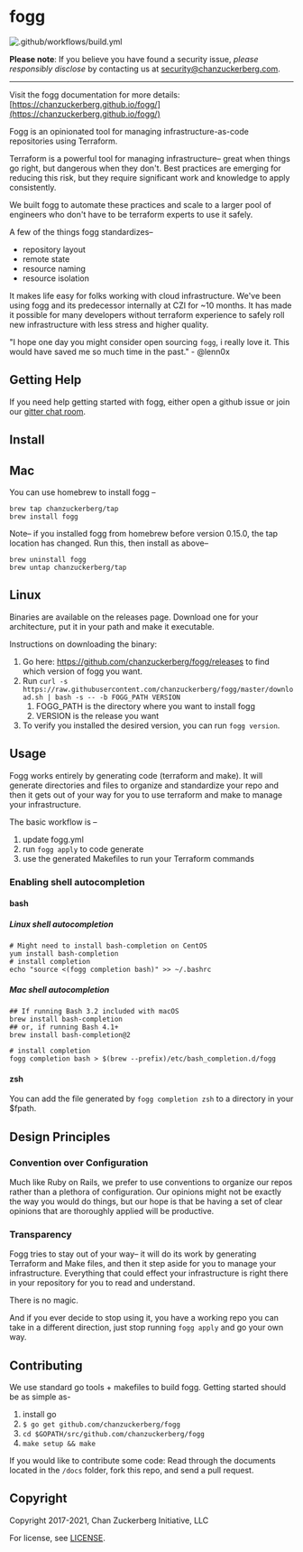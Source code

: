 # fogg
<!-- bump -->
![.github/workflows/build.yml](https://github.com/chanzuckerberg/fogg/workflows/.github/workflows/build.yml/badge.svg)

**Please note**: If you believe you have found a security issue, _please responsibly disclose_ by contacting us at [security@chanzuckerberg.com](mailto:security@chanzuckerberg.com).

----

Visit the fogg documentation for more details: [https://chanzuckerberg.github.io/fogg/](https://chanzuckerberg.github.io/fogg/)

Fogg is an opinionated tool for managing infrastructure-as-code repositories using Terraform.

Terraform is a powerful tool for managing infrastructure– great when things go right, but dangerous
when they don't. Best practices are emerging for reducing this risk, but they require significant
work and knowledge to apply consistently.

We built fogg to automate these practices and scale to a larger pool of engineers who don't have to
be terraform experts to use it safely.

A few of the things fogg standardizes–

* repository layout
* remote state
* resource naming
* resource isolation

It makes life easy for folks working with cloud infrastructure. We've been using fogg and its
predecessor internally at CZI for ~10 months. It has made it possible for many developers without
terraform experience to safely roll new infrastructure with less stress and higher quality.

"I hope one day you might consider open sourcing `fogg`, i really love it. This would have saved me
so much time in the past." - @lenn0x

## Getting Help

If you need help getting started with fogg, either open a github issue or join our [gitter chat room](https://gitter.im/chanzuckerberg/fogg).

## Install

## Mac

You can use homebrew to install fogg –

```shell
brew tap chanzuckerberg/tap
brew install fogg
```

Note– if you installed fogg from homebrew before version 0.15.0, the tap location has changed. Run
this, then install as above–

```shell
brew uninstall fogg
brew untap chanzuckerberg/tap
```

## Linux

Binaries are available on the releases page. Download one for your architecture, put it in your path and make it executable.

Instructions on downloading the binary:

1. Go here: <https://github.com/chanzuckerberg/fogg/releases> to find which version of fogg you want.
2. Run `curl -s https://raw.githubusercontent.com/chanzuckerberg/fogg/master/download.sh | bash -s -- -b FOGG_PATH VERSION`
   1. FOGG_PATH is the directory where you want to install fogg
   2. VERSION is the release you want
3. To verify you installed the desired version, you can run `fogg version`.

## Usage

Fogg works entirely by generating code (terraform and make). It will generate directories and files
to organize and standardize your repo and then it gets out of your way for you to use terraform and
make to manage your infrastructure.

The basic workflow is –

1. update fogg.yml
2. run `fogg apply` to code generate
3. use the generated Makefiles to run your Terraform commands

### Enabling shell autocompletion

#### bash

##### Linux shell autocompletion

```shell
# Might need to install bash-completion on CentOS
yum install bash-completion
# install completion
echo "source <(fogg completion bash)" >> ~/.bashrc
```

##### Mac shell autocompletion

```shell
## If running Bash 3.2 included with macOS
brew install bash-completion
## or, if running Bash 4.1+
brew install bash-completion@2

# install completion
fogg completion bash > $(brew --prefix)/etc/bash_completion.d/fogg
```

#### zsh

You can add the file generated by `fogg completion zsh` to a directory in your $fpath.

## Design Principles

### Convention over Configuration

Much like Ruby on Rails, we prefer to use conventions to organize our repos rather than a plethora
of configuration. Our opinions might not be exactly the way you would do things, but our hope is
that be having a set of clear opinions that are thoroughly applied will be productive.

### Transparency

Fogg tries to stay out of your way– it will do its work by generating Terraform and Make files, and
then it step aside for you to manage your infrastructure. Everything that could effect your
infrastructure is right there in your repository for you to read and understand.

There is no magic.

And if you ever decide to stop using it, you have a working repo you can take in a different
direction, just stop running `fogg apply` and go your own way.

## Contributing

We use standard go tools + makefiles to build fogg. Getting started should be as simple as-

1. install go
1. `$ go get github.com/chanzuckerberg/fogg`
1. `cd $GOPATH/src/github.com/chanzuckerberg/fogg`
1. `make setup && make`

If you would like to contribute some code: Read through the documents  located in the `/docs`
folder, fork this repo, and send a pull request.

## Copyright

Copyright 2017-2021, Chan Zuckerberg Initiative, LLC

For license, see [LICENSE](LICENSE).

